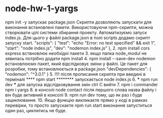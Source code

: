 # node-hw-1-yargs

 npm init -y запускає package.json
   Скрипти дозволяють запускати для виконання встановлені пакети. Використовуючи npm-скрипти, можна створювати цілі системи збирання проекту. Автоматизуємо запуск index.js. Для цього у файлі package.json в полі scripts додамо скрипт запуску start.
   "scripts": {
   "test": "echo \"Error: no test specified\" && exit 1",
   "start": "node index.js",
   "dev": "nodemon index.js"
   },
2. npm install cors express вствновлює необхідні пакети
3. якщо папка node_modul не зявилась потрібно додати npm install
4. npm install --save-dev nodemon встановлюємо пакет, який відслідковує зміни у файлі. Це пакет для розробки, тому встановлюється в package.json
   "devDependencies": {
   "nodemon": "^3.0.1"
   }
5. !!!! після прописання скрипта при введені в терміналі 
\***\* npm start **\*\*\*\*\*\* запускається node index.js
6. **\*** npm run dev **\*** для запуска відслідковування змін
   ctrl C вийти
7. npm i commander
npm i yargs
8. в консолі node contact після першого слова назва файлу і він буде активний в консолі
9.  npm run dev  тому, що як раз і буде зациклювання.
10. Якщо функцію викликаєте прямо у коді в рамках перевірки, то просто запускаєте npm run start виконання запуститься один раз, циклитись не буде.